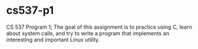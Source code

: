 # cs537-p1
CS 537 Program 1; The goal of this assignment is to practice using C, learn about system calls, and try to write a program that implements an interesting and important Linux utility.
